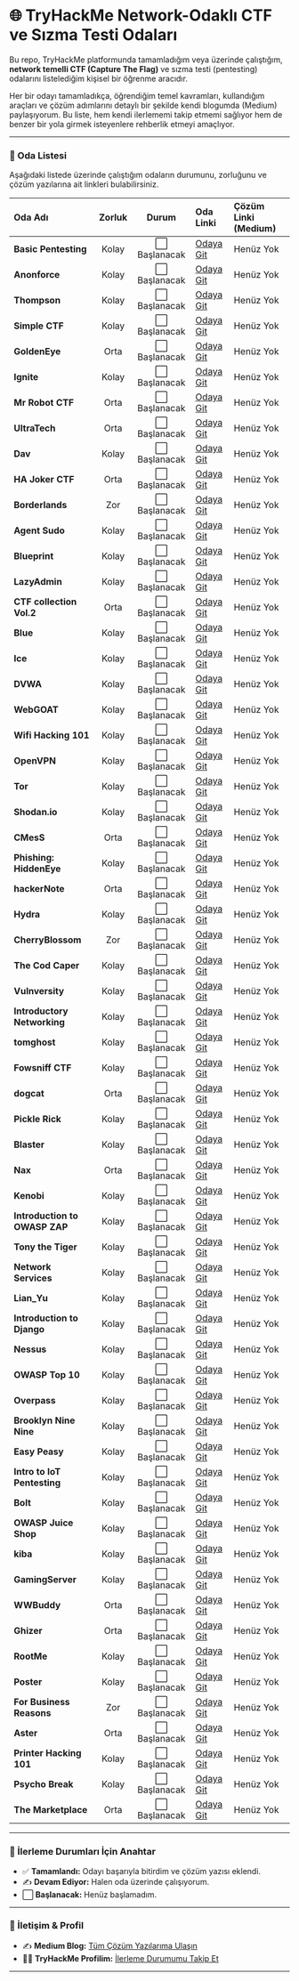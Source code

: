 # 🌐 TryHackMe Network-Odaklı CTF ve Sızma Testi Odaları

Bu repo, TryHackMe platformunda tamamladığım veya üzerinde çalıştığım, **network temelli CTF (Capture The Flag)** ve sızma testi (pentesting) odalarını listelediğim kişisel bir öğrenme aracıdır.

Her bir odayı tamamladıkça, öğrendiğim temel kavramları, kullandığım araçları ve çözüm adımlarını detaylı bir şekilde kendi blogumda (Medium) paylaşıyorum. Bu liste, hem kendi ilerlememi takip etmemi sağlıyor hem de benzer bir yola girmek isteyenlere rehberlik etmeyi amaçlıyor.

---

### 📝 Oda Listesi

Aşağıdaki listede üzerinde çalıştığım odaların durumunu, zorluğunu ve çözüm yazılarına ait linkleri bulabilirsiniz.

| Oda Adı | Zorluk | Durum | Oda Linki | Çözüm Linki (Medium) |
| :--- | :---: | :---: | :--- | :--- |
| **Basic Pentesting** | Kolay | ⬜ Başlanacak | [Odaya Git](https://tryhackme.com/room/basicpentestingjt) | Henüz Yok |
| **Anonforce** | Kolay | ⬜ Başlanacak | [Odaya Git](https://tryhackme.com/room/bsidesgtanonforce) | Henüz Yok |
| **Thompson** | Kolay | ⬜ Başlanacak | [Odaya Git](https://tryhackme.com/room/bsidesgtthompson) | Henüz Yok |
| **Simple CTF** | Kolay | ⬜ Başlanacak | [Odaya Git](https://tryhackme.com/room/easyctf) | Henüz Yok |
| **GoldenEye** | Orta | ⬜ Başlanacak | [Odaya Git](https://tryhackme.com/room/goldeneye) | Henüz Yok |
| **Ignite** | Kolay | ⬜ Başlanacak | [Odaya Git](https://tryhackme.com/room/ignite) | Henüz Yok |
| **Mr Robot CTF** | Orta | ⬜ Başlanacak | [Odaya Git](https://tryhackme.com/room/mrrobot) | Henüz Yok |
| **UltraTech** | Orta | ⬜ Başlanacak | [Odaya Git](https://tryhackme.com/room/ultratech1) | Henüz Yok |
| **Dav** | Kolay | ⬜ Başlanacak | [Odaya Git](https://tryhackme.com/room/bsidesgtdav) | Henüz Yok |
| **HA Joker CTF** | Orta | ⬜ Başlanacak | [Odaya Git](https://tryhackme.com/room/jokerctf) | Henüz Yok |
| **Borderlands** | Zor | ⬜ Başlanacak | [Odaya Git](https://tryhackme.com/room/borderlands) | Henüz Yok |
| **Agent Sudo** | Kolay | ⬜ Başlanacak | [Odaya Git](https://tryhackme.com/room/agentsudoctf) | Henüz Yok |
| **Blueprint** | Kolay | ⬜ Başlanacak | [Odaya Git](https://tryhackme.com/room/blueprint) | Henüz Yok |
| **LazyAdmin** | Kolay | ⬜ Başlanacak | [Odaya Git](https://tryhackme.com/room/lazyadmin) | Henüz Yok |
| **CTF collection Vol.2** | Orta | ⬜ Başlanacak | [Odaya Git](https://tryhackme.com/room/ctfcollectionvol2) | Henüz Yok |
| **Blue** | Kolay | ⬜ Başlanacak | [Odaya Git](https://tryhackme.com/room/blue) | Henüz Yok |
| **Ice** | Kolay | ⬜ Başlanacak | [Odaya Git](https://tryhackme.com/room/ice) | Henüz Yok |
| **DVWA** | Kolay | ⬜ Başlanacak | [Odaya Git](https://tryhackme.com/room/dvwa) | Henüz Yok |
| **WebGOAT** | Kolay | ⬜ Başlanacak | [Odaya Git](https://tryhackme.com/room/webgoat) | Henüz Yok |
| **Wifi Hacking 101** | Kolay | ⬜ Başlanacak | [Odaya Git](https://tryhackme.com/room/wifihacking101) | Henüz Yok |
| **OpenVPN** | Kolay | ⬜ Başlanacak | [Odaya Git](https://tryhackme.com/room/openvpn) | Henüz Yok |
| **Tor** | Kolay | ⬜ Başlanacak | [Odaya Git](https://tryhackme.com/room/torforbeginners) | Henüz Yok |
| **Shodan.io** | Kolay | ⬜ Başlanacak | [Odaya Git](https://tryhackme.com/room/shodan) | Henüz Yok |
| **CMesS** | Orta | ⬜ Başlanacak | [Odaya Git](https://tryhackme.com/room/cmess) | Henüz Yok |
| **Phishing: HiddenEye** | Kolay | ⬜ Başlanacak | [Odaya Git](https://tryhackme.com/room/phishinghiddeneye) | Henüz Yok |
| **hackerNote** | Orta | ⬜ Başlanacak | [Odaya Git](https://tryhackme.com/room/hackernote) | Henüz Yok |
| **Hydra** | Kolay | ⬜ Başlanacak | [Odaya Git](https://tryhackme.com/room/hydra) | Henüz Yok |
| **CherryBlossom** | Zor | ⬜ Başlanacak | [Odaya Git](https://tryhackme.com/room/cherryblossom) | Henüz Yok |
| **The Cod Caper** | Kolay | ⬜ Başlanacak | [Odaya Git](https://tryhackme.com/room/thecodcaper) | Henüz Yok |
| **Vulnversity** | Kolay | ⬜ Başlanacak | [Odaya Git](https://tryhackme.com/room/vulnversity) | Henüz Yok |
| **Introductory Networking** | Kolay | ⬜ Başlanacak | [Odaya Git](https://tryhackme.com/room/introtonetworking) | Henüz Yok |
| **tomghost** | Kolay | ⬜ Başlanacak | [Odaya Git](https://tryhackme.com/room/tomghost) | Henüz Yok |
| **Fowsniff CTF** | Kolay | ⬜ Başlanacak | [Odaya Git](https://tryhackme.com/room/ctf) | Henüz Yok |
| **dogcat** | Orta | ⬜ Başlanacak | [Odaya Git](https://tryhackme.com/room/dogcat) | Henüz Yok |
| **Pickle Rick** | Kolay | ⬜ Başlanacak | [Odaya Git](https://tryhackme.com/room/picklerick) | Henüz Yok |
| **Blaster** | Kolay | ⬜ Başlanacak | [Odaya Git](https://tryhackme.com/room/blaster) | Henüz Yok |
| **Nax** | Orta | ⬜ Başlanacak | [Odaya Git](https://tryhackme.com/room/nax) | Henüz Yok |
| **Kenobi** | Kolay | ⬜ Başlanacak | [Odaya Git](https://tryhackme.com/room/kenobi) | Henüz Yok |
| **Introduction to OWASP ZAP** | Kolay | ⬜ Başlanacak | [Odaya Git](https://tryhackme.com/room/learnowaspzap) | Henüz Yok |
| **Tony the Tiger** | Kolay | ⬜ Başlanacak | [Odaya Git](https://tryhackme.com/room/tonythetiger) | Henüz Yok |
| **Network Services** | Kolay | ⬜ Başlanacak | [Odaya Git](https://tryhackme.com/room/networkservices) | Henüz Yok |
| **Lian_Yu** | Kolay | ⬜ Başlanacak | [Odaya Git](https://tryhackme.com/room/lianyu) | Henüz Yok |
| **Introduction to Django** | Kolay | ⬜ Başlanacak | [Odaya Git](https://tryhackme.com/room/django) | Henüz Yok |
| **Nessus** | Kolay | ⬜ Başlanacak | [Odaya Git](https://tryhackme.com/room/rpnessusredux) | Henüz Yok |
| **OWASP Top 10** | Kolay | ⬜ Başlanacak | [Odaya Git](https://tryhackme.com/room/owasptop10) | Henüz Yok |
| **Overpass** | Kolay | ⬜ Başlanacak | [Odaya Git](https://tryhackme.com/room/overpass) | Henüz Yok |
| **Brooklyn Nine Nine** | Kolay | ⬜ Başlanacak | [Odaya Git](https://tryhackme.com/room/brooklynninenine) | Henüz Yok |
| **Easy Peasy** | Kolay | ⬜ Başlanacak | [Odaya Git](https://tryhackme.com/room/easypeasyctf) | Henüz Yok |
| **Intro to IoT Pentesting** | Kolay | ⬜ Başlanacak | [Odaya Git](https://tryhackme.com/room/iotintro) | Henüz Yok |
| **Bolt** | Kolay | ⬜ Başlanacak | [Odaya Git](https://tryhackme.com/room/bolt) | Henüz Yok |
| **OWASP Juice Shop** | Kolay | ⬜ Başlanacak | [Odaya Git](https://tryhackme.com/room/owaspjuiceshop) | Henüz Yok |
| **kiba** | Kolay | ⬜ Başlanacak | [Odaya Git](https://tryhackme.com/room/kiba) | Henüz Yok |
| **GamingServer** | Kolay | ⬜ Başlanacak | [Odaya Git](https://tryhackme.com/room/gamingserver) | Henüz Yok |
| **WWBuddy** | Orta | ⬜ Başlanacak | [Odaya Git](https://tryhackme.com/room/wwbuddy) | Henüz Yok |
| **Ghizer** | Orta | ⬜ Başlanacak | [Odaya Git](https://tryhackme.com/room/ghizerctf) | Henüz Yok |
| **RootMe** | Kolay | ⬜ Başlanacak | [Odaya Git](https://tryhackme.com/room/rrootme) | Henüz Yok |
| **Poster** | Kolay | ⬜ Başlanacak | [Odaya Git](https://tryhackme.com/room/poster) | Henüz Yok |
| **For Business Reasons** | Zor | ⬜ Başlanacak | [Odaya Git](https://tryhackme.com/room/forbusinessreasons) | Henüz Yok |
| **Aster** | Orta | ⬜ Başlanacak | [Odaya Git](https://tryhackme.com/room/aster) | Henüz Yok |
| **Printer Hacking 101** | Kolay | ⬜ Başlanacak | [Odaya Git](https://tryhackme.com/room/printerhacking101) | Henüz Yok |
| **Psycho Break** | Kolay | ⬜ Başlanacak | [Odaya Git](https://tryhackme.com/room/psychobreak) | Henüz Yok |
| **The Marketplace** | Orta | ⬜ Başlanacak | [Odaya Git](https://tryhackme.com/room/marketplace) | Henüz Yok |

---

### 🚀 İlerleme Durumları İçin Anahtar

* ✅ **Tamamlandı:** Odayı başarıyla bitirdim ve çözüm yazısı eklendi.
* ✍️ **Devam Ediyor:** Halen oda üzerinde çalışıyorum.
* ⬜ **Başlanacak:** Henüz başlamadım.

---

### 🔗 İletişim & Profil

* ✍️ **Medium Blog:** [Tüm Çözüm Yazılarıma Ulaşın](https://medium.com/@brkyagl)
* 👨‍💻 **TryHackMe Profilim:** [İlerleme Durumumu Takip Et](https://tryhackme.com/p/brkyagl)

---

